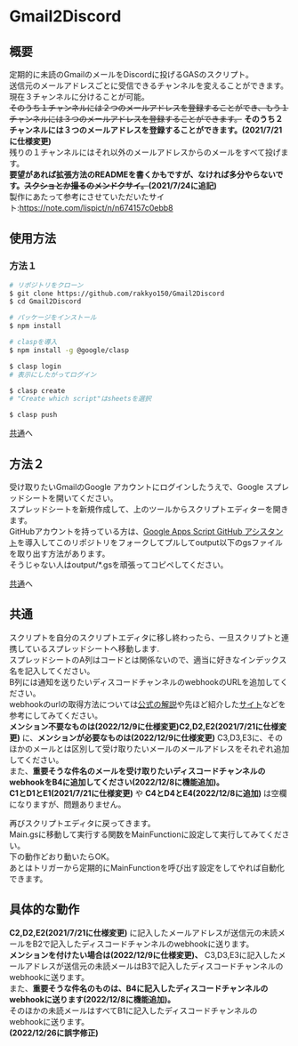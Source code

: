 # Gmail2Discord

## 概要
定期的に未読のGmailのメールをDiscordに投げるGASのスクリプト。<br>
送信元のメールアドレスごとに受信できるチャンネルを変えることができます。<br>
現在３チャンネルに分けることが可能。<br>
~~そのうち１チャンネルには２つのメールアドレスを登録することができ、もう１チャンネルには３つのメールアドレスを登録することができます。~~
**そのうち２チャンネルには３つのメールアドレスを登録することができます。(2021/7/21に仕様変更)**<br>
残りの１チャンネルにはそれ以外のメールアドレスからのメールをすべて投げます。<br>
**要望があれば拡張方法のREADMEを書くかもですが、なければ多分やらないです。~~スクショとか撮るのメンドクサイ。~~(2021/7/24に追記)**<br>
製作にあたって参考にさせていただいたサイト:https://note.com/lispict/n/n674157c0ebb8

## 使用方法
### 方法１
```bash
# リポジトリをクローン
$ git clone https://github.com/rakkyo150/Gmail2Discord
$ cd Gmail2Discord

# パッケージをインストール
$ npm install

# claspを導入
$ npm install -g @google/clasp

$ clasp login
# 表示にしたがってログイン

$ clasp create
# "Create which script"はsheetsを選択

$ clasp push
```
[共通](#共通)へ

## 方法２
受け取りたいGmailのGoogle アカウントにログインしたうえで、Google スプレッドシートを開いてください。<br>
スプレッドシートを新規作成して、上のツールからスクリプトエディターを開きます。<br>
GitHubアカウントを持っている方は、[Google Apps Script GitHub アシスタント](https://chrome.google.com/webstore/detail/google-apps-script-github/lfjcgcmkmjjlieihflfhjopckgpelofo?hl=ja)を導入してこのリポジトリをフォークしてプルしてoutput以下のgsファイルを取り出す方法があります。<br>
そうじゃない人はoutput/*.gsを頑張ってコピペしてください。

[共通](#共通)へ

## 共通
スクリプトを自分のスクリプトエディタに移し終わったら、一旦スクリプトと連携しているスプレッドシートへ移動します.<br>
スプレッドシートのA列はコードとは関係ないので、適当に好きなインデックス名を記入してください。<br>
B列には通知を送りたいディスコードチャンネルのwebhookのURLを追加してください。<br>
webhookのurlの取得方法については[公式の解説](https://support.discord.com/hc/ja/articles/228383668-%E3%82%BF%E3%82%A4%E3%83%88%E3%83%AB-Webhooks%E3%81%B8%E3%81%AE%E5%BA%8F%E7%AB%A0)や先ほど紹介した[サイト](https://note.com/lispict/n/n674157c0ebb8)などを参考にしてみてください。<br>
**メンション不要なものは(2022/12/9に仕様変更)C2,D2,E2(2021/7/21に仕様変更)** に、**メンションが必要なものは(2022/12/9に仕様変更)** C3,D3,E3に、そのほかのメールとは区別して受け取りたいメールのメールアドレスをそれぞれ追加してください。<br>
また、**重要そうな件名のメールを受け取りたいディスコードチャンネルのwebhookをB4に追加してください(2022/12/8に機能追加)。**<br>
**C1とD1とE1(2021/7/21に仕様変更)** や **C4とD4とE4(2022/12/8に追加)** は空欄になりますが、問題ありません。<br>

再びスクリプトエディタに戻ってきます。<br>
Main.gsに移動して実行する関数をMainFunctionに設定して実行してみてください。<br>
下の動作どおり動いたらOK。<br>
あとはトリガーから定期的にMainFunctionを呼び出す設定をしてやれば自動化できます。<br>

## 具体的な動作
**C2,D2,E2(2021/7/21に仕様変更)** に記入したメールアドレスが送信元の未読メールをB2で記入したディスコードチャンネルのwebhookに送ります。<br>
**メンションを付けたい場合は(2022/12/9に仕様変更)、** C3,D3,E3に記入したメールアドレスが送信元の未読メールはB3で記入したディスコードチャンネルのwebhookに送ります。<br>
また、**重要そうな件名のものは、B4に記入したディスコードチャンネルのwebhookに送ります(2022/12/8に機能追加)。**<br>
そのほかの未読メールはすべてB1に記入したディスコードチャンネルのwebhookに送ります。<br>
**(2022/12/26に誤字修正)**
